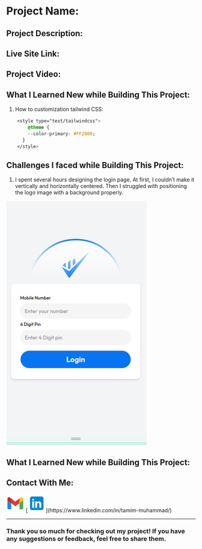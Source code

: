# Project Name: 

## Project Description: 

## Live Site Link:

## Project Video:


## What I Learned New while Building This Project:

1. How to customization tailwind CSS:  
```css
    <style type="text/tailwindcss">
        @theme {
        --color-primary: #FF2800;
      }
    </style>
```  

## Challenges I faced while Building This Project:

1. I spent several hours designing the login page. At first, I couldn’t make it vertically and horizontally centered. Then I struggled with positioning the logo image with a background properly.  
   
![login-page](assets/screenshots/login-page.png)


## What I Learned New while Building This Project:

## Contact With Me: 

[![Gmail](./assets/images/gmail.png "contact2tamim@gmail.com")](mailto:contact2tamim@gmail.com)
[![LinkedIn](./assets/images/linkedin.png "https://www.linkedin.com/in/tamim-muhammad/")](https://www.linkedin.com/in/tamim-muhammad/)

---

### Thank you so much for checking out my project! If you have any suggestions or feedback, feel free to share them.

